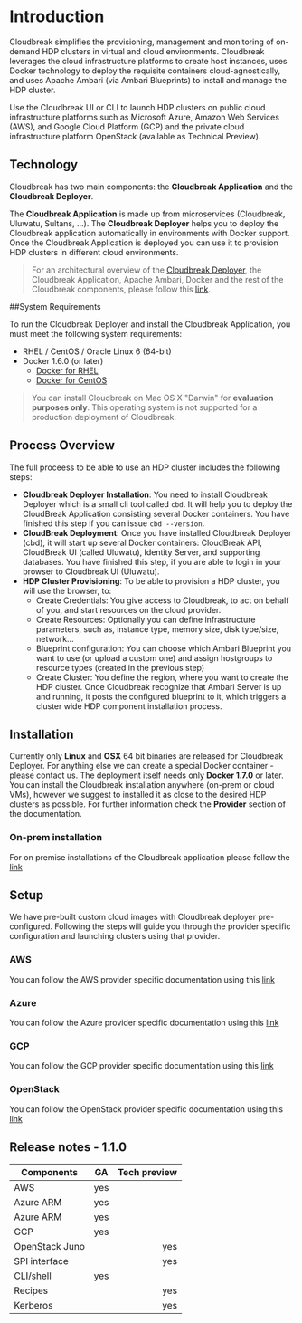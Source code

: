 # Introduction

Cloudbreak simplifies the provisioning, management and monitoring of on-demand HDP clusters in virtual and cloud environments. Cloudbreak leverages the cloud infrastructure platforms to create host instances, uses Docker technology to deploy the requisite containers cloud-agnostically, and uses Apache Ambari (via Ambari Blueprints) to install and manage the HDP cluster.

Use the Cloudbreak UI or CLI to launch HDP clusters on public cloud infrastructure platforms such as Microsoft Azure, Amazon Web Services (AWS), and Google Cloud Platform (GCP) and the private cloud infrastructure platform OpenStack (available as Technical Preview).

## Technology

Cloudbreak has two main components: the **Cloudbreak Application** and the **Cloudbreak Deployer**.

The **Cloudbreak Application** is made up from microservices (Cloudbreak, Uluwatu, Sultans, ...). The **Cloudbreak Deployer** helps you to deploy the Cloudbreak application automatically in environments with Docker support. Once the Cloudbreak Application is deployed you can use it to provision HDP clusters in different cloud environments.

> For an architectural overview of the [Cloudbreak Deployer](http://sequenceiq.com/cloudbreak-deployer), the Cloudbreak Application, Apache Ambari, Docker and the rest of the Cloudbreak components, please follow this [link](technology.md).

##System Requirements

To run the Cloudbreak Deployer and install the Cloudbreak Application, you must meet the following system requirements:

 * RHEL / CentOS / Oracle Linux 6 (64-bit)
 * Docker 1.6.0 (or later)
    * [Docker for RHEL](http://docs.docker.com/engine/installation/rhel/)
    * [Docker for CentOS](https://docs.docker.com/installation/centos/)

> You can install Cloudbreak on Mac OS X "Darwin" for **evaluation purposes only**. This operating system is not supported for a production deployment of Cloudbreak.

## Process Overview

The full proceess to be able to use an HDP cluster includes the following steps:

 * **Cloudbreak Deployer Installation**: You need to install Cloudbreak Deployer which is a small cli tool called `cbd`. It will help you to deploy the CloudBreak Application consisting several Docker containers. You have finished this step if you can issue `cbd --version`.
 * **CloudBreak Deployment**: Once you have installed Cloudbreak Deployer (cbd), it will start up several Docker containers: CloudBreak API, CloudBreak UI (called Uluwatu), Identity Server, and supporting databases. You have finished this step, if you are able to login in your browser to Cloudbreak UI (Uluwatu).
 * **HDP Cluster Provisioning**: To be able to provision a HDP cluster, you will use the browser, to:
    * Create Credentials: You give access to Cloudbreak, to act on behalf of you, and start resources on the cloud provider.
    * Create Resources: Optionally you can define infrastructure parameters, such as, instance type, memory size, disk type/size, network...
    * Blueprint configuration: You can choose which Ambari Blueprint you want to use (or upload a custom one) and assign hostgroups to resource types (created in the previous step) 
    * Create Cluster: You define the region, where you want to create the HDP cluster. Once Cloudbreak recognize that Ambari Server is up and running, it posts the configured blueprint to it, which triggers a cluster wide HDP component installation process.

## Installation

Currently only **Linux** and **OSX** 64 bit binaries are released for Cloudbreak Deployer. For anything else we can create a special Docker container - please contact us. The deployment itself needs only **Docker 1.7.0** or later. You can install the Cloudbreak installation anywhere (on-prem or cloud VMs), however we suggest to installed it as close to the desired HDP clusters as possible. For further information check the **Provider** section of the documentation.

### On-prem installation

For on premise installations of the Cloudbreak application please follow the [link](onprem.md)

## Setup

We have pre-built custom cloud images with Cloudbreak deployer pre-configured. Following the steps will guide you through the provider specific configuration and launching clusters using that provider.

### AWS

You can follow the AWS provider specific documentation using this [link](aws.md)

### Azure

You can follow the Azure provider specific documentation using this [link](azure.md)

### GCP

You can follow the GCP provider specific documentation using this [link](gcp.md)

### OpenStack

You can follow the OpenStack provider specific documentation using this [link](openstack.md)


## Release notes - 1.1.0

| Components    | GA            | Tech preview  |
| ------------- |:-------------:| -----:|
| AWS   | yes |
| Azure ARM   | yes      |    |
| Azure ARM   | yes      |    |
| GCP  | yes      |    |
| OpenStack Juno   |       | yes   |
| SPI interface   |       | yes   |
| CLI/shell  |   yes    |    |
| Recipes  |       | yes   |
| Kerberos   |       | yes   |
